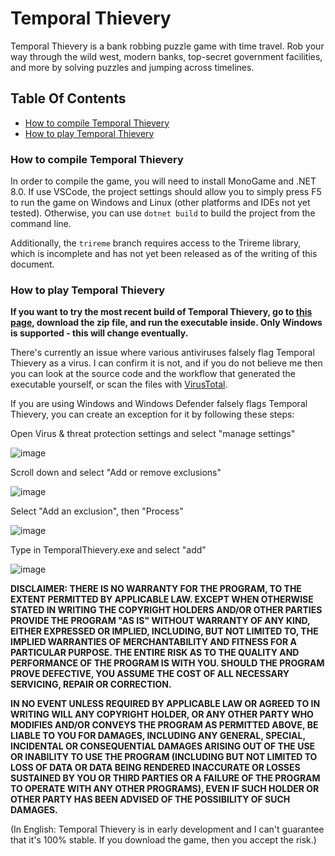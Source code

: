 # Temporal Thievery
Temporal Thievery is a bank robbing puzzle game with time travel.
Rob your way through the wild west, modern banks, top-secret government facilities, and more by solving puzzles and jumping across timelines.

## Table Of Contents

- [How to compile Temporal Thievery](#how-to-compile-temporal-thievery)
- [How to play Temporal Thievery](#how-to-play-temporal-thievery)

### How to compile Temporal Thievery
In order to compile the game, you will need to install MonoGame and .NET 8.0. If use VSCode, the project settings should allow you to simply press F5 to run the game on Windows and Linux (other platforms and IDEs not yet tested). Otherwise, you can use `dotnet build` to build the project from the command line.

Additionally, the `trireme` branch requires access to the Trireme library, which is incomplete and has not yet been released as of the writing of this document.

### How to play Temporal Thievery

**If you want to try the most recent build of Temporal Thievery, go to [this page](https://github.com/Rebmiami/TemporalThievery/releases/tag/auto), download the zip file, and run the executable inside. Only Windows is supported - this will change eventually.**

There's currently an issue where various antiviruses falsely flag Temporal Thievery as a virus. I can confirm it is not, and if you do not believe me then you can look at the source code and the workflow that generated the executable yourself, or scan the files with [VirusTotal](https://www.virustotal.com).

If you are using Windows and Windows Defender falsely flags Temporal Thievery, you can create an exception for it by following these steps:

Open Virus & threat protection settings and select "manage settings"

![image](https://github.com/Rebmiami/TemporalThievery/assets/59275598/8f950ba5-859d-40aa-a62f-85793c1fbbf2)

Scroll down and select "Add or remove exclusions"

![image](https://github.com/Rebmiami/TemporalThievery/assets/59275598/54be9342-d73a-4d2a-83cf-8bca53758364)

Select "Add an exclusion", then "Process"

![image](https://github.com/Rebmiami/TemporalThievery/assets/59275598/9b65ab70-b290-47ac-aa3c-c225a49fb8d5)

Type in TemporalThievery.exe and select "add"

![image](https://github.com/Rebmiami/TemporalThievery/assets/59275598/2741c48c-f40c-4da9-aead-49b68a88ea58)

**DISCLAIMER: THERE IS NO WARRANTY FOR THE PROGRAM, TO THE EXTENT PERMITTED BY APPLICABLE LAW. EXCEPT WHEN OTHERWISE STATED IN WRITING THE COPYRIGHT HOLDERS AND/OR OTHER PARTIES PROVIDE THE PROGRAM "AS IS" WITHOUT WARRANTY OF ANY KIND, EITHER EXPRESSED OR IMPLIED, INCLUDING, BUT NOT LIMITED TO, THE IMPLIED WARRANTIES OF MERCHANTABILITY AND FITNESS FOR A PARTICULAR PURPOSE. THE ENTIRE RISK AS TO THE QUALITY AND PERFORMANCE OF THE PROGRAM IS WITH YOU. SHOULD THE PROGRAM PROVE DEFECTIVE, YOU ASSUME THE COST OF ALL NECESSARY SERVICING, REPAIR OR CORRECTION.**

**IN NO EVENT UNLESS REQUIRED BY APPLICABLE LAW OR AGREED TO IN WRITING WILL ANY COPYRIGHT HOLDER, OR ANY OTHER PARTY WHO MODIFIES AND/OR CONVEYS THE PROGRAM AS PERMITTED ABOVE, BE LIABLE TO YOU FOR DAMAGES, INCLUDING ANY GENERAL, SPECIAL, INCIDENTAL OR CONSEQUENTIAL DAMAGES ARISING OUT OF THE USE OR INABILITY TO USE THE PROGRAM (INCLUDING BUT NOT LIMITED TO LOSS OF DATA OR DATA BEING RENDERED INACCURATE OR LOSSES SUSTAINED BY YOU OR THIRD PARTIES OR A FAILURE OF THE PROGRAM TO OPERATE WITH ANY OTHER PROGRAMS), EVEN IF SUCH HOLDER OR OTHER PARTY HAS BEEN ADVISED OF THE POSSIBILITY OF SUCH DAMAGES.**

(In English: Temporal Thievery is in early development and I can't guarantee that it's 100% stable. If you download the game, then you accept the risk.)
